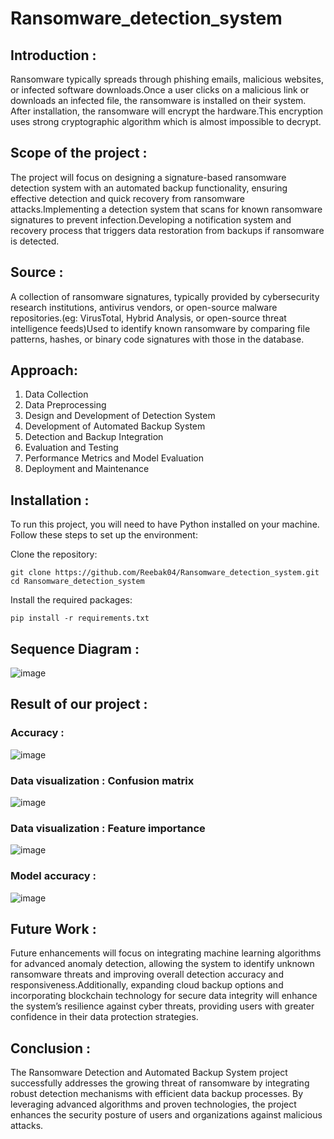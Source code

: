 # Ransomware_detection_system

## Introduction :
Ransomware typically spreads through phishing emails, malicious websites, or infected software downloads.Once a user clicks on a malicious link or downloads an infected file, the ransomware is installed on their system. After installation, the ransomware will encrypt the hardware.This encryption uses strong cryptographic algorithm which is almost impossible to decrypt.

## Scope of the project :
The project will focus on designing a signature-based ransomware detection system with an automated backup functionality, ensuring effective detection and quick recovery from ransomware attacks.Implementing a detection system that scans for known ransomware signatures to prevent infection.Developing a notification system and recovery process that triggers data restoration from backups if ransomware is detected.

## Source :
A collection of ransomware signatures, typically provided by cybersecurity research institutions, antivirus vendors, or open-source malware repositories.(eg: VirusTotal, Hybrid Analysis, or open-source threat intelligence feeds)Used to identify known ransomware by comparing file patterns, hashes, or binary code signatures with those in the database.

## Approach:
1. Data Collection
2. Data Preprocessing
3. Design and Development of Detection System
4. Development of Automated Backup System
5. Detection and Backup Integration
6. Evaluation and Testing
7. Performance Metrics and Model Evaluation
8. Deployment and Maintenance

## Installation :
To run this project, you will need to have Python installed on your machine. Follow these steps to set up the environment:

Clone the repository:
```
git clone https://github.com/Reebak04/Ransomware_detection_system.git
cd Ransomware_detection_system
```
Install the required packages:
```
pip install -r requirements.txt
```

## Sequence Diagram :
![image](https://github.com/user-attachments/assets/f5ac1282-9450-45d3-94ee-cb05d9a1067d)

## Result of our project :
### Accuracy :
![image](https://github.com/user-attachments/assets/4be7df09-ad28-4c1a-8c0d-f75ef406ef59)
### Data visualization : Confusion matrix
![image](https://github.com/user-attachments/assets/dc336b2c-af63-49d8-b85d-18f72ff2ea64)
### Data visualization : Feature importance
![image](https://github.com/user-attachments/assets/1a5f3c32-9042-4a61-8c58-049187cde8c3)
### Model accuracy :
![image](https://github.com/user-attachments/assets/16cad068-5ce4-4476-9119-82df1435b539)


## Future Work :
Future enhancements will focus on integrating machine learning algorithms for advanced anomaly detection, allowing the system to identify unknown ransomware threats and improving overall detection accuracy and responsiveness.Additionally, expanding cloud backup options and incorporating blockchain technology for secure data integrity will enhance the system’s resilience against cyber threats, providing users with greater confidence in their data protection strategies.

## Conclusion :
The Ransomware Detection and Automated Backup System project successfully addresses the growing threat of ransomware by integrating robust detection mechanisms with efficient data backup processes. By leveraging advanced algorithms and proven technologies, the project enhances the security posture of users and organizations against malicious attacks.
